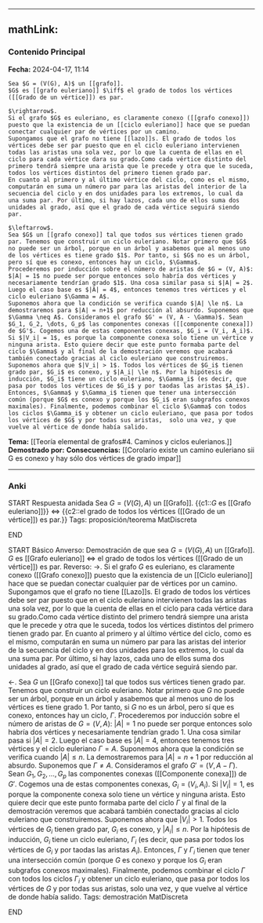 
---
mathLink:
---
### Contenido Principal

**Fecha:** 2024-04-17, 11:14

```ad-theorem
Sea $G = (V(G), A)$ un [[grafo]]. 
$G$ es [[grafo euleriano]] $\iff$ el grado de todos los vértices ([[Grado de un vértice]]) es par.
```


```ad-proof
$\rightarrow$.
Si el grafo $G$ es euleriano, es claramente conexo ([[grafo conexo]]) puesto que la existencia de un [[ciclo euleriano]] hace que se puedan conectar cualquier par de vértices por un camino.
Supongamos que el grafo no tiene [[lazo]]s. El grado de todos los vértices debe ser par puesto que en el ciclo euleriano intervienen todas las aristas una sola vez, por lo que la cuenta de ellas en el ciclo para cada vértice dara su grado.Como cada vértice distinto del primero tendrá siempre una arista que le precede y otra que le suceda, todos los vértices distintos del primero tienen grado par.
En cuanto al primero y al último vértice del ciclo, como es el mismo, computarán en suma un número par para las aristas del interior de la secuencia del ciclo y en dos unidades para los extremos, lo cual da una suma par. Por último, si hay lazos, cada uno de ellos suma dos unidades al grado, así que el grado de cada vértice seguirá siendo par.

$\leftarrow$.
Sea $G$ un [[grafo conexo]] tal que todos sus vértices tienen grado par. Tenemos que construir un ciclo euleriano. Notar primero que $G$ no puede ser un árbol, porque en un árbol y asabemos que al menos uno de los vértices es tiene grado $1$. Por tanto, si $G$ no es un árbol, pero sí que es conexo, entonces hay un ciclo, $\Gamma$.
Procederemos por inducción sobre el número de aristas de $G = (V, A)$:
$|A| = 1$ no puede ser porque entonces solo habría dos vértices y necesariamente tendrían grado $1$. Una cosa similar pasa si $|A| = 2$. Luego el caso base es $|A| = 4$, entonces tenemos tres vértices y el ciclo euleriano $\Gamma = A$.
Suponemos ahora que la condición se verifica cuando $|A| \le n$. La demostraremos para $|A| = n+1$ por reducción al absurdo. Suponemos que $\Gamma \neq A$. Consideramos el grafo $G' = (V, A - \Gamma)$. Sean $G_1, G_2, \dots, G_p$ las componentes conexas ([[componente conexa]]) de $G'$. Cogemos una de estas componentes conexas, $G_i = (V_i, A_i)$.
Si $|V_i| = 1$, es porque la componente conexa solo tiene un vértice y ninguna arista. Esto quiere decir que este punto formaba parte del ciclo $\Gamma$ y al final de la demostración veremos que acabará también conectado gracias al ciclo euleriano que construiremos.
Suponemos ahora que $|V_i| > 1$. Todos los vértices de $G_i$ tienen grado par, $G_i$ es conexo, y $|A_i| \le n$. Por la hipótesis de inducción, $G_i$ tiene un ciclo euleriano, $\Gamma_i$ (es decir, que pasa por todos los vértices de $G_i$ y por taodas las aristas $A_i$). Entonces, $\Gamma$ y $\Gamma_i$ tienen que tener una intersección común (porque $G$ es conexo y porque los $G_i$ eran subgrafos conexos maximales). Finalmente, podemos combinar el ciclo $\Gamma$ con todos los ciclos $\Gamma_i$ y obtener un ciclo euleriano, que pasa por todos los vértices de $G$ y por todas sus aristas,  solo una vez, y que vuelve al vértice de donde había salido.
```


**Tema:** [[Teoría elemental de grafos#4. Caminos y ciclos eulerianos.]]
**Demostrado por:**
**Consecuencias:** [[Corolario existe un camino euleriano sii G es conexo y hay sólo dos vértices de grado impar]]

---
### Anki

START
Respuesta anidada
Sea $G = (V(G), A)$ un [[Grafo]]. 
{{c1::$G$ es [[Grafo euleriano]]}} $\iff$ {{c2::el grado de todos los vértices ([[Grado de un vértice]]) es par.}}
Tags: proposición/teorema MatDiscreta
<!--ID: 1717176517216-->
END

START
Básico
Anverso: Demostración de que sea $G = (V(G), A)$ un [[Grafo]]. 
$G$ es [[Grafo euleriano]] $\iff$ el grado de todos los vértices ([[Grado de un vértice]]) es par.
Reverso: $\rightarrow$.
Si el grafo $G$ es euleriano, es claramente conexo ([[Grafo conexo]]) puesto que la existencia de un [[Ciclo euleriano]] hace que se puedan conectar cualquier par de vértices por un camino.
Supongamos que el grafo no tiene [[Lazo]]s. El grado de todos los vértices debe ser par puesto que en el ciclo euleriano intervienen todas las aristas una sola vez, por lo que la cuenta de ellas en el ciclo para cada vértice dara su grado.Como cada vértice distinto del primero tendrá siempre una arista que le precede y otra que le suceda, todos los vértices distintos del primero tienen grado par.
En cuanto al primero y al último vértice del ciclo, como es el mismo, computarán en suma un número par para las aristas del interior de la secuencia del ciclo y en dos unidades para los extremos, lo cual da una suma par. Por último, si hay lazos, cada uno de ellos suma dos unidades al grado, así que el grado de cada vértice seguirá siendo par.

$\leftarrow$.
Sea $G$ un [[Grafo conexo]] tal que todos sus vértices tienen grado par. Tenemos que construir un ciclo euleriano. Notar primero que $G$ no puede ser un árbol, porque en un árbol y asabemos que al menos uno de los vértices es tiene grado $1$. Por tanto, si $G$ no es un árbol, pero sí que es conexo, entonces hay un ciclo, $\Gamma$.
Procederemos por inducción sobre el número de aristas de $G = (V, A)$:
$|A| = 1$ no puede ser porque entonces solo habría dos vértices y necesariamente tendrían grado $1$. Una cosa similar pasa si $|A| = 2$. Luego el caso base es $|A| = 4$, entonces tenemos tres vértices y el ciclo euleriano $\Gamma = A$.
Suponemos ahora que la condición se verifica cuando $|A| \le n$. La demostraremos para $|A| = n+1$ por reducción al absurdo. Suponemos que $\Gamma \neq A$. Consideramos el grafo $G' = (V, A - \Gamma)$. Sean $G_1, G_2, \dots, G_p$ las componentes conexas ([[Componente conexa]]) de $G'$. Cogemos una de estas componentes conexas, $G_i = (V_i, A_i)$.
Si $|V_i| = 1$, es porque la componente conexa solo tiene un vértice y ninguna arista. Esto quiere decir que este punto formaba parte del ciclo $\Gamma$ y al final de la demostración veremos que acabará también conectado gracias al ciclo euleriano que construiremos.
Suponemos ahora que $|V_i| > 1$. Todos los vértices de $G_i$ tienen grado par, $G_i$ es conexo, y $|A_i| \le n$. Por la hipótesis de inducción, $G_i$ tiene un ciclo euleriano, $\Gamma_i$ (es decir, que pasa por todos los vértices de $G_i$ y por taodas las aristas $A_i$). Entonces, $\Gamma$ y $\Gamma_i$ tienen que tener una intersección común (porque $G$ es conexo y porque los $G_i$ eran subgrafos conexos maximales). Finalmente, podemos combinar el ciclo $\Gamma$ con todos los ciclos $\Gamma_i$ y obtener un ciclo euleriano, que pasa por todos los vértices de $G$ y por todas sus aristas,  solo una vez, y que vuelve al vértice de donde había salido.
Tags: demostración MatDiscreta
<!--ID: 1718033661453-->
END
